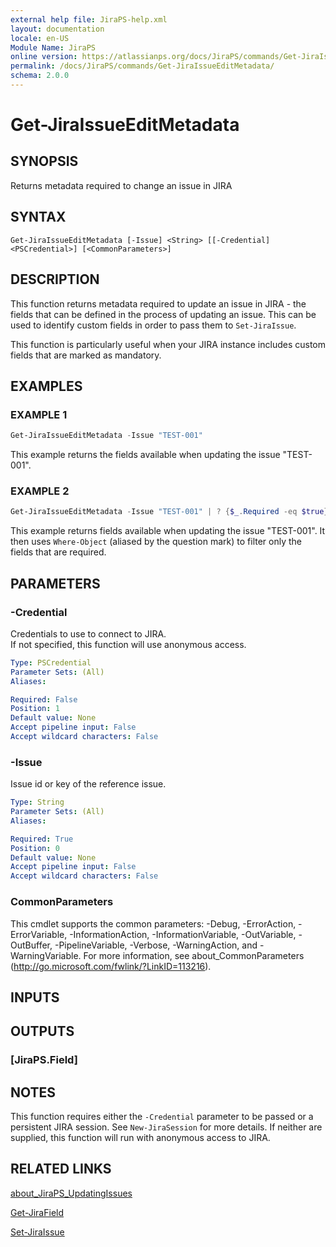 ```yaml
---
external help file: JiraPS-help.xml
layout: documentation
locale: en-US
Module Name: JiraPS
online version: https://atlassianps.org/docs/JiraPS/commands/Get-JiraIssueEditMetadata/
permalink: /docs/JiraPS/commands/Get-JiraIssueEditMetadata/
schema: 2.0.0
---
```


# Get-JiraIssueEditMetadata

## SYNOPSIS

Returns metadata required to change an issue in JIRA

## SYNTAX

```
Get-JiraIssueEditMetadata [-Issue] <String> [[-Credential] <PSCredential>] [<CommonParameters>]
```

## DESCRIPTION

This function returns metadata required to update an issue in JIRA - the fields that can be defined in the process of updating an issue.
This can be used to identify custom fields in order to pass them to `Set-JiraIssue`.

This function is particularly useful when your JIRA instance includes custom fields that are marked as mandatory.

## EXAMPLES

### EXAMPLE 1

```powershell
Get-JiraIssueEditMetadata -Issue "TEST-001"
```

This example returns the fields available when updating the issue "TEST-001".

### EXAMPLE 2

```powershell
Get-JiraIssueEditMetadata -Issue "TEST-001" | ? {$_.Required -eq $true}
```

This example returns fields available when updating the issue "TEST-001".
It then uses `Where-Object` (aliased by the question mark) to filter only the fields that are required.

## PARAMETERS

### -Credential

Credentials to use to connect to JIRA.  
If not specified, this function will use anonymous access.

```yaml
Type: PSCredential
Parameter Sets: (All)
Aliases:

Required: False
Position: 1
Default value: None
Accept pipeline input: False
Accept wildcard characters: False
```

### -Issue

Issue id or key of the reference issue.

```yaml
Type: String
Parameter Sets: (All)
Aliases:

Required: True
Position: 0
Default value: None
Accept pipeline input: False
Accept wildcard characters: False
```

### CommonParameters
This cmdlet supports the common parameters: -Debug, -ErrorAction, -ErrorVariable, -InformationAction, -InformationVariable, -OutVariable, -OutBuffer, -PipelineVariable, -Verbose, -WarningAction, and -WarningVariable. For more information, see about_CommonParameters (http://go.microsoft.com/fwlink/?LinkID=113216).

## INPUTS

## OUTPUTS

### [JiraPS.Field]

## NOTES

This function requires either the `-Credential` parameter to be passed or a persistent JIRA session.
See `New-JiraSession` for more details.
If neither are supplied, this function will run with anonymous access to JIRA.

## RELATED LINKS

[about_JiraPS_UpdatingIssues](../../about/updating-issues.html)

[Get-JiraField](../Get-JiraField/)

[Set-JiraIssue](../Set-JiraIssue/)
